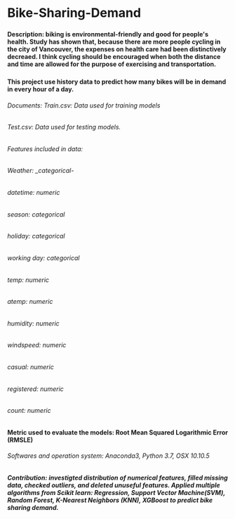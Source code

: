# Bike-Sharing-Demand
###
#### Description: biking is environmental-friendly and good for people's health. Study has shown that, because there are more people cycling in the city of Vancouver, the expenses on health care had been distinctively decreaed. I think cycling should be encouraged when both the distance and time are allowed for the purpose of exercising and transportation. 
###
####  This project use history data to predict how many bikes will be in demand in every hour of a day.
###### Documents: Train.csv: Data used for training models
######            Test.csv: Data used for testing models.
###### Features included in data:
###### Weather: _categorical-
###### datetime: _numeric_  
###### season: _categorical_
###### holiday: _categorical_
###### working day: _categorical_
###### temp: _numeric_
###### atemp: _numeric_
###### humidity: _numeric_
###### windspeed: _numeric_
###### casual: _numeric_
###### registered: _numeric_
###### count: _numeric_

#### Metric used to evaluate the models: Root Mean Squared Logarithmic Error (RMSLE)



###### Softwares and operation system: Anaconda3, Python 3.7, OSX 10.10.5
##### Contribution: investigted distribution of numerical features, filled missing data, checked outliers, and deleted unuseful features. Applied multiple algorithms from Scikit learn: Regression, Support Vector Machine(SVM), Random Forest, K-Nearest Neighbors (KNN), XGBoost to predict bike sharing demand.




